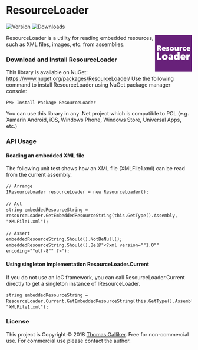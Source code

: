 # ResourceLoader
[![Version](https://img.shields.io/nuget/v/ResourceLoader.svg)](https://www.nuget.org/packages/ResourceLoader)  [![Downloads](https://img.shields.io/nuget/dt/ResourceLoader.svg)](https://www.nuget.org/packages/ResourceLoader)

<img src="https://raw.githubusercontent.com/thomasgalliker/ResourceLoader/master/ResourceLoader.png" width="100" height="100" alt="ResourceLoader" align="right">
ResourceLoader is a utility for reading embedded resources, such as XML files, images, etc. from assemblies.

### Download and Install ResourceLoader
This library is available on NuGet: https://www.nuget.org/packages/ResourceLoader/
Use the following command to install ResourceLoader using NuGet package manager console:

    PM> Install-Package ResourceLoader

You can use this library in any .Net project which is compatible to PCL (e.g. Xamarin Android, iOS, Windows Phone, Windows Store, Universal Apps, etc.)

### API Usage
#### Reading an embedded XML file
The following unit test shows how an XML file (XMLFile1.xml) can be read from the current assembly.
```
// Arrange
IResourceLoader resourceLoader = new ResourceLoader();

// Act
string embeddedResourceString = resourceLoader.GetEmbeddedResourceString(this.GetType().Assembly, "XMLFile1.xml");

// Assert
embeddedResourceString.Should().NotBeNull();
embeddedResourceString.Should().Be(@"<?xml version=""1.0"" encoding=""utf-8"" ?>");
```

#### Using singleton implementation ResourceLoader.Current
If you do not use an IoC framework, you can call ResourceLoader.Current directly to get a singleton instance of IResourceLoader.
```
string embeddedResourceString = ResourceLoader.Current.GetEmbeddedResourceString(this.GetType().Assembly, "XMLFile1.xml");
```

### License
This project is Copyright &copy; 2018 [Thomas Galliker](https://ch.linkedin.com/in/thomasgalliker). Free for non-commercial use. For commercial use please contact the author.
